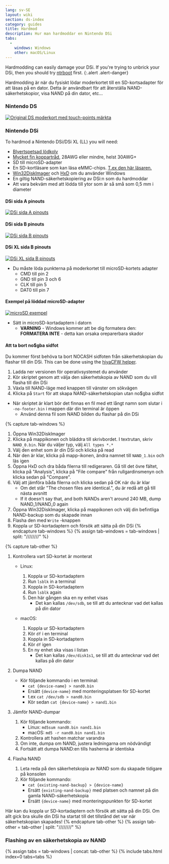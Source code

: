 ```yaml
---
lang: sv-SE
layout: wiki
section: ds-index
category: guides
title: Hardmod
description: Hur man hardmoddar en Nintendo DSi
tabs:
  - 
    windows: Windows
    other: macOS/Linux
---
```


Hardmodding can easily damage your DSi. If you're trying to unbrick your DSi, then you should try [ntrboot](ntrboot) first.
{:.alert .alert-danger}

Hardmodding är när du fysiskt lödar moderkortet till en SD-kortsadapter för att läsas på en dator. Detta är användbart för att återställa NAND-säkerhetskopior, visa NAND på din dator, etc...

### Nintendo DS
[![Original DS moderkort med touch-points märkta](/assets/images/ds-hardmod/mobo_pinout.png)](/assets/images/ds-hardmod/mobo_pinout.png)

### Nintendo DSi

To hardmod a Nintendo DSi/DSi XL (LL) you will need:
   - [Blyertspetsad lödkolv](https://www.amazon.com/dp/B01N4571Q6)
   - [Mycket fin koppartråd](https://www.amazon.com/dp/B01MXGNTA4), 28AWG eller mindre, helst 30AWG+
   - SD till microSD-adapter
   - En SD-kortläsare som kan läsa eMMC-chips. [T.ex den här läsaren.](https://www.amazon.com/dp/B006T9B6R2)
   - [Win32DiskImager](https://sourceforge.net/projects/win32diskimager/) och [HxD](https://mh-nexus.de/en/downloads.php?product=HxD20) om du använder Windows
   - En giltig NAND-säkerhetskopiering av DSi:n som du hardmoddar
   - Att vara bekväm med att lödda till ytor som är så små som 0,5 mm i diameter

#### DSi sida A pinouts
[![DSi sida A pinouts](/assets/images/dsi-hardmod/side_a.jpg)](/assets/images/dsi-hardmod/side_a.jpg)
#### DSi sida B pinouts
[![DSi sida B pinouts](/assets/images/dsi-hardmod/side_b.png)](/assets/images/dsi-hardmod/side_b.png)
#### DSi XL sida B pinouts
[![DSi XL sida B pinouts](/assets/images/dsi-hardmod/dsi_xl_side_b.png)](/assets/images/dsi-hardmod/dsi_xl_side_b.png)

- Du måste löda punkterna på moderkortet till microSD-kortets adapter
   - CMD till pin 2
   - GND till pin 3 och 6
   - CLK till pin 5
   - DAT0 till pin 7

#### Exempel på löddad microSD-adapter
[![microSD exempel](/assets/images/dsi-hardmod/sd.jpg)](/assets/images/dsi-hardmod/sd.jpg)

- Sätt in microSD-kortadaptern i datorn
   - **VARNING** - Windows kommer att be dig formatera den: **FORMATERA INTE** - detta kan orsaka oreparerbara skador

#### Att ta bort no$gba sidfot
Du kommer först behöva ta bort NOCASH sidfoten från säkerhetskopian du flashar till din DSi. This can be done using the [hiyaCFW helper](https://github.com/mondul/HiyaCFW-Helper/releases/latest).

1. Ladda ner versionen för operativsystemet du använder
1. Kör skriptet genom att välja den säkerhetskopia av NAND som du vill flasha till din DSi
1. Växla till NAND-läge med knappen till vänster om sökvägen
1. Klicka på `Start` för att skapa NAND-säkerhetskopian utan no$gba sidfot

- När skriptet är klart bör det finnas en fil med ett långt namn som slutar i `-no-footer.bin` i mappen där din terminal är öppen
   - Använd denna fil som NAND bilden du flashar på din DSi

{% capture tab-windows %}
1. Öppna Win32DiskImager
1. Klicka på mappikonen och bläddra till skrivbordet. I textrutan, skriv `NAND_0.bin`. När du väljer typ, välj `All types *.*`
1. Välj den enhet som är din DSi och klicka på read
1. När den är klar, klicka på mapp-ikonen, ändra namnet till `NAND_1.bin` och läs igen
1. Öppna HxD och dra båda filerna till redigeraren. Gå till det övre fältet, klicka på "Analysis", klicka på "File compare" från rullgardinsmenyn och klicka sedan på "Compare".
1. Välj att jämföra båda filerna och klicka sedan på OK när du är klar
   - Om det står "The chosen files are identical.", du är redå att gå till nästa avsnitt
   - If it doesn't say that, and both NANDs aren't around 240 MB, dump NAND_1/NAND_0 again
1. Öppna Win32DiskImager, klicka på mappikonen och välj din befintliga NAND-backup som du skapade innan
1. Flasha den med `Write` -knappen
1. Koppla ur SD-kortadaptern och försök att sätta på din DSi
{% endcapture tab-windows %}
{% assign tab-windows = tab-windows | split: "////////" %}


{% capture tab-other %}
1. Kontrollera vart SD-kortet är monterat
   - Linux:
      1. Koppla ur SD-kortadaptern
      1. Run `lsblk` in a terminal
      1. Koppla in SD-kortadaptern
      1. Run `lsblk` again
      1. Den här gången ska en ny enhet visas
         - Det kan kallas `/dev/sdb`, se till att du antecknar vad det kallas på *din* dator

   - macOS:
      1. Koppla ur SD-kortadaptern
      1. Kör `df` i en terminal
      1. Koppla in SD-kortadaptern
      1. Kör `df` igen
      1. En ny enhet ska visas i listan
         - Det kan kallas `/dev/disk1s1`, se till att du antecknar vad det kallas på *din* dator

1. Dumpa NAND
   - Kör följande kommando i en terminal:
      - `cat {device-name} > nand0.bin`
      - Ersätt `{device-name}` med monteringsplatsen för SD-kortet
      - t.ex `cat /dev/sdb > nand0.bin`
      - Kör sedan `cat {device-name} > nand1.bin`


1. Jämför NAND-dumpar
   1. Kör följande kommando:
      - Linux: `md5sum nand0.bin nand1.bin`
      - macOS: `md5 -r nand0.bin nand1.bin`
   1. Kontrollera att hashen matchar varandra
   1. Om inte, dumpa om NAND, justera ledningarna om nödvändigt
   1. Fortsätt att dumpa NAND:en tills hasherna är identiska

1. Flasha NAND
   1. Leta reda på den säkerhetskopia av NAND som du skapade tidigare på konsolen
   1. Kör följande kommando:
      - `cat {existing-nand-backup} > {device-name}`
      - Ersätt `{existing-nand-backup}` med platsen och namnet på din gamla NAND-säkerhetskopia
      - Ersätt `{device-name}` med monteringspunkten för SD-kortet

Här kan du koppla ur SD-kortadaptern och försök att sätta på din DSi. Om allt gick bra skulle din DSi ha startat till det tillstånd det var när säkerhetskopian skapades!
{% endcapture tab-other %}
{% assign tab-other = tab-other | split: "////////" %}

### Flashing av en säkerhetskopia av NAND
{% assign tabs = tab-windows | concat: tab-other %}
{% include tabs.html index=0 tabs=tabs %}

